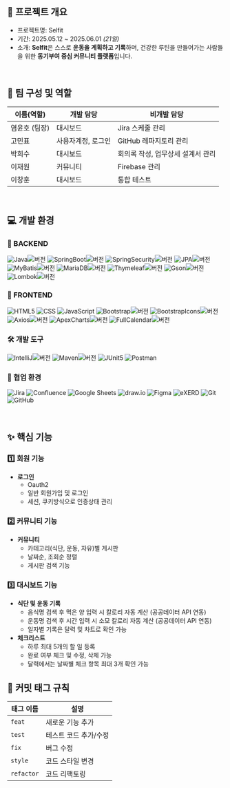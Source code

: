 <br/>

## 📌 프로젝트 개요

- 프로젝트명: Selfit  
- 기간: 2025.05.12 ~ 2025.06.01 _(21일)_  
- 소개: **Selfit**은 스스로 **운동을 계획하고 기록**하며, 건강한 루틴을 만들어가는 사람들을 위한  **동기부여 중심 커뮤니티 플랫폼**입니다.

<br/>

## 👥 팀 구성 및 역할

| 이름(역할)     | 개발 담당          | 비개발 담당                 |
|----------------|------------------------|----------------------------------|
| 염윤호 (팀장)   | 대시보드               | Jira 스케줄 관리                  |
| 고민표         | 사용자계정, 로그인   | GitHub 레파지토리 관리          |
| 박희수         | 대시보드               | 회의록 작성, 업무상세 설계서 관리  |
| 이재원         | 커뮤니티          | Firebase 관리      |
| 이창훈         | 대시보드     | 통합 테스트  |


<br/>

## 💻 개발 환경

### 🧠 BACKEND
![Java](https://img.shields.io/badge/Java-007396?style=flat-square&logo=openjdk&logoColor=white)![버전](https://img.shields.io/badge/22.0.2-555555?style=flat-square)
![SpringBoot](https://img.shields.io/badge/SpringBoot-6DB33F?style=flat-square&logo=spring&logoColor=white)![버전](https://img.shields.io/badge/3.4.5-555555?style=flat-square)
![SpringSecurity](https://img.shields.io/badge/Security-6DB33F?style=flat-square&logo=springsecurity&logoColor=white)![버전](https://img.shields.io/badge/6.3.1-555555?style=flat-square)
![JPA](https://img.shields.io/badge/JPA-FF7F50?style=flat-square)![버전](https://img.shields.io/badge/3.1.0-555555?style=flat-square)
![MyBatis](https://img.shields.io/badge/MyBatis-1F6CAB?style=flat-square)![버전](https://img.shields.io/badge/3.0.3-555555?style=flat-square)
![MariaDB](https://img.shields.io/badge/MariaDB-003545?style=flat-square&logo=mariadb)![버전](https://img.shields.io/badge/10.6.22-555555?style=flat-square)
![Thymeleaf](https://img.shields.io/badge/Thymeleaf-8BC34A?style=flat-square&logo=thymeleaf)![버전](https://img.shields.io/badge/3.1.1-555555?style=flat-square)
![Gson](https://img.shields.io/badge/Gson-FF6F00?style=flat-square)![버전](https://img.shields.io/badge/2.8.9-555555?style=flat-square)
![Lombok](https://img.shields.io/badge/Lombok-800080?style=flat-square)![버전](https://img.shields.io/badge/1.18.30-555555?style=flat-square)

### 🎨 FRONTEND
![HTML5](https://img.shields.io/badge/HTML5-E34F26?style=flat-square&logo=html5&logoColor=white)
![CSS](https://img.shields.io/badge/CSS-1572B6?style=flat-square&logo=css3&logoColor=white)
![JavaScript](https://img.shields.io/badge/JavaScript-F7DF1E?style=flat-square&logo=javascript&logoColor=black)
![Bootstrap](https://img.shields.io/badge/Bootstrap-7952B3?style=flat-square&logo=bootstrap&logoColor=white)![버전](https://img.shields.io/badge/5.3.3-555555?style=flat-square)
![BootstrapIcons](https://img.shields.io/badge/Bootstrap--Icons-000000?style=flat-square)![버전](https://img.shields.io/badge/1.10.5-555555?style=flat-square)
![Axios](https://img.shields.io/badge/Axios-5A29E4?style=flat-square)![버전](https://img.shields.io/badge/1.10.0-555555?style=flat-square)
![ApexCharts](https://img.shields.io/badge/ApexCharts.js-FF4560?style=flat-square)![버전](https://img.shields.io/badge/4.7.0-555555?style=flat-square)
![FullCalendar](https://img.shields.io/badge/FullCalendar.js-00CED1?style=flat-square)![버전](https://img.shields.io/badge/6.1.11-555555?style=flat-square)

### 🛠️ 개발 도구
![IntelliJ](https://img.shields.io/badge/IDEA-000000?style=flat-square&logo=intellijidea)![버전](https://img.shields.io/badge/2025.1.1.1-555555?style=flat-square)
![Maven](https://img.shields.io/badge/Maven-C71A36?style=flat-square&logo=apachemaven)![버전](https://img.shields.io/badge/3.9.6-555555?style=flat-square)
![JUnit5](https://img.shields.io/badge/JUnit5-25A162?style=flat-square&logo=junit5&logoColor=white)
![Postman](https://img.shields.io/badge/Postman-FF6C37?style=flat-square&logo=postman&logoColor=white)

### 🤝 협업 환경
![Jira](https://img.shields.io/badge/Jira-0052CC?style=flat-square&logo=jira&logoColor=white)
![Confluence](https://img.shields.io/badge/Confluence-172B4D?style=flat-square&logo=confluence&logoColor=white)
![Google Sheets](https://img.shields.io/badge/Google_Sheets-34A853?style=flat-square&logo=googlesheets&logoColor=white)
![draw.io](https://img.shields.io/badge/draw.io-F08705?style=flat-square)
![Figma](https://img.shields.io/badge/Figma-F24E1E?style=flat-square&logo=figma&logoColor=white)
![eXERD](https://img.shields.io/badge/eXERD-0066CC?style=flat-square)
![Git](https://img.shields.io/badge/Git-F05032?style=flat-square&logo=git&logoColor=white)
![GitHub](https://img.shields.io/badge/GitHub-181717?style=flat-square&logo=github&logoColor=white)

<br/>

## ✨ 핵심 기능

### 1️⃣ 회원 기능
- **로그인**
  - Oauth2
  - 일반 회원가입 및 로그인
  - 세션, 쿠키방식으로 인증상태 관리
### 2️⃣ 커뮤니티 기능
- **커뮤니티**
  - 카테고리(식단, 운동, 자유)별 게시판
  - 날짜순, 조회순 정렬
  - 게시판 검색 기능
### 3️⃣ 대시보드 기능
- **식단 및 운동 기록**
  - 음식명 검색 후 먹은 양 입력 시 칼로리 자동 계산 (공공데이터 API 연동)
  - 운동명 검색 후 시간 입력 시 소모 칼로리 자동 계산 (공공데이터 API 연동)
  - 일자별 기록은 달력 및 차트로 확인 가능
- **체크리스트**
  - 하루 최대 5개의 할 일 등록
  - 완료 여부 체크 및 수정, 삭제 가능
  - 달력에서는 날짜별 체크 항목 최대 3개 확인 가능

## 🔖 커밋 태그 규칙

| 태그 이름 | 설명                     |
|-----------|--------------------------|
| `feat`    | 새로운 기능 추가         |
| `test`    | 테스트 코드 추가/수정   |
| `fix`     | 버그 수정                |
| `style`   | 코드 스타일 변경         |
| `refactor`| 코드 리팩토링            |